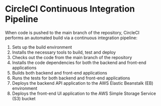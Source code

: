 # CircleCI Continuous Integration Pipeline

When code is pushed to the main branch of the repository, CircleCI performs an automated build via a continuous integration pipeline:

1.  Sets up the build environment
2.  Installs the necessary tools to build, test and deploy
3.  Checks out the code from the main branch of the repository
4.  Installs the code dependencies for both the backend and front-end applications
5.  Builds both backend and front-end applications
6.  Runs the tests for both backend and front-end applications
7.  Deploys the backend API application to the AWS Elastic Beanstalk (EB) environment
8.  Deploys the front-end UI application to the AWS Simple Storage Service (S3) bucket
